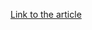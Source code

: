 [Link to the article](https://esentire.com/blog/esentire-threat-intelligence-malware-analysis-solarmarker)
